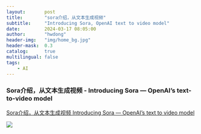 ```yaml
---
layout:       post
title:        "sora介绍，从文本生成视频"
subtitle:     "Introducing Sora, OpenAI text to video model"
date:         2024-03-17 08:05:00
author:       "hwdong"
header-img:   "img/home_bg.jpg"
header-mask:  0.3
catalog:      true
multilingual: false
tags:
    - AI
--- 
```


### Sora介绍，从文本生成视频 - Introducing Sora — OpenAI’s text-to-video model 


[Sora介绍，从文本生成视频 Introducing Sora — OpenAI’s text to video model](https://youtu.be/qqjioDhjlOM)

![](https://hwdong-net.github.io/yt_imgs/SoraIntro.jpg)


